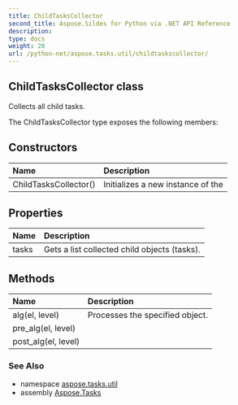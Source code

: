 ```yaml
---
title: ChildTasksCollector
second_title: Aspose.Sildes for Python via .NET API Reference
description: 
type: docs
weight: 20
url: /python-net/aspose.tasks.util/childtaskscollector/
---
```


## ChildTasksCollector class

Collects all child tasks.

The ChildTasksCollector type exposes the following members:
## Constructors
| Name | Description |
| :- | :- |
|ChildTasksCollector()|Initializes a new instance of the|
## Properties
| Name | Description |
| :- | :- |
|tasks|Gets a list collected child objects (tasks).|
## Methods
| Name | Description |
| :- | :- |
|alg(el, level)|Processes the specified object.|
|pre_alg(el, level)|  |
|post_alg(el, level)|  |

### See Also

* namespace [aspose.tasks.util](/python-net/aspose.tasks.util/)
* assembly [Aspose.Tasks](/tasks/python-net/)

